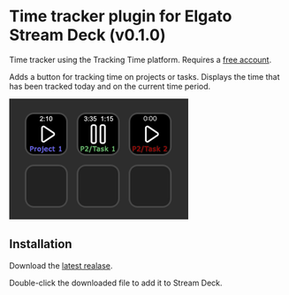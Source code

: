 # Time tracker plugin for Elgato Stream Deck (v0.1.0)

Time tracker using the Tracking Time platform. Requires a [free account](https://trackingtime.co/).

Adds a button for tracking time on projects or tasks. Displays the time that has been tracked today and on the current time period.

![Preview](assets/preview.png)

## Installation 

Download the [latest realase](https://github.com/b263/stream-deck-time-tracker/releases/download/0.1.0/dev.b263.time-tracker.streamDeckPlugin).

Double-click the downloaded file to add it to Stream Deck.
